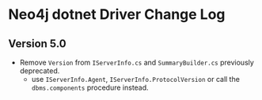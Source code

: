 # Neo4j dotnet Driver Change Log


## Version 5.0
- Remove `Version` from `IServerInfo.cs` and `SummaryBuilder.cs` previously deprecated.
    - use `IServerInfo.Agent`, `IServerInfo.ProtocolVersion` or call the `dbms.components` procedure instead.